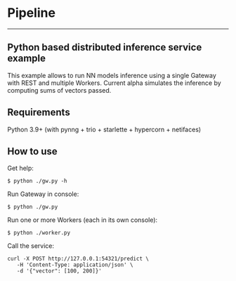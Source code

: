 # Pipeline

---

## Python based distributed inference service example ##

This example allows to run NN models inference using a single Gateway with REST and multiple Workers.
Current alpha simulates the inference by computing sums of vectors passed.

## Requirements

Python 3.9+ (with pynng + trio + starlette + hypercorn + netifaces)

## How to use

Get help:

```shell
$ python ./gw.py -h 
```

Run Gateway in console:

```shell
$ python ./gw.py 
```

Run one or more Workers (each in its own console):

```shell
$ python ./worker.py
```

Call the service:

```shell
curl -X POST http://127.0.0.1:54321/predict \
   -H 'Content-Type: application/json' \
   -d '{"vector": [100, 200]}'
```
